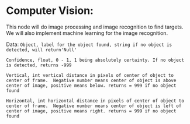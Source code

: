 # Computer Vision:

This node will do image processing and image recognition to find targets. We will also implement machine learning for the image recognition.

Data:
`Object, label for the object found, string if no object is detected, will return'Null'`

`Confidence, float, 0 - 1, 1 being absolutely certainty. If no object is detected, returns -999`

`Vertical, int vertical distance in pixels of center of object to center of frame. 
Negative number means center of object is above center of image, positive means below.
returns = 999 if no object found`

`Horizontal, int horizontal distance in pixels of center of object to center of frame. 
Negative number means center of object is left of center of image, positive means right.
returns = 999 if no object found`

